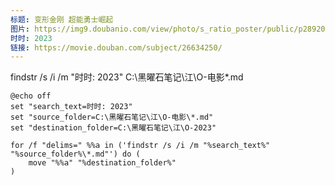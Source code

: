 ```yaml
---
标题: 变形金刚 超能勇士崛起
图片: https://img9.doubanio.com/view/photo/s_ratio_poster/public/p2892024245.jpg
时时: 2023
链接: https://movie.douban.com/subject/26634250/
---
```



findstr /s /i /m "时时: 2023" C:\黑曜石笔记\江\O-电影\*.md


```
@echo off
set "search_text=时时: 2023"
set "source_folder=C:\黑曜石笔记\江\O-电影\*.md"
set "destination_folder=C:\黑曜石笔记\江\O-2023"

for /f "delims=" %%a in ('findstr /s /i /m "%search_text%" "%source_folder%\*.md"') do (
    move "%%a" "%destination_folder%"
)

```